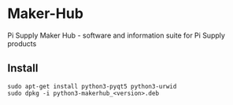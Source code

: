 # Maker-Hub
Pi Supply Maker Hub - software and information suite for Pi Supply products

## Install
```
sudo apt-get install python3-pyqt5 python3-urwid
sudo dpkg -i python3-makerhub_<version>.deb
```
